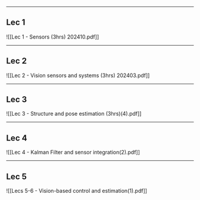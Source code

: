 
---
## Lec 1

![[Lec 1 - Sensors (3hrs) 202410.pdf]]


---
## Lec 2

![[Lec 2 - Vision sensors and systems (3hrs) 202403.pdf]]


---
## Lec 3

![[Lec 3 - Structure and pose estimation (3hrs)(4).pdf]]

---
## Lec 4

![[Lec 4 - Kalman Filter and sensor integration(2).pdf]]


---
## Lec 5

![[Lecs 5-6  - Vision-based control and estimation(1).pdf]]